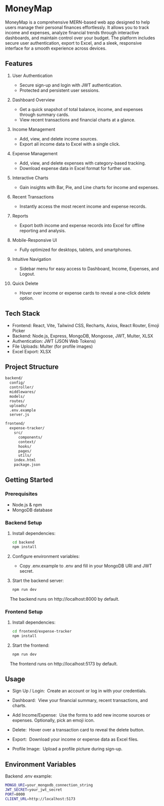 # MoneyMap
MoneyMap is a comprehensive MERN-based web app designed to help users manage their personal finances effortlessly. It allows you to track income and expenses, analyze financial trends through interactive dashboards, and maintain control over your budget. The platform includes secure user authentication, export to Excel, and a sleek, responsive interface for a smooth experience across devices.
## Features
1. User Authentication
   - Secure sign-up and login with JWT authentication.
   - Protected and persistent user sessions.

2. Dashboard Overview
   - Get a quick snapshot of total balance, income, and expenses through summary cards.
   - View recent transactions and financial charts at a glance.

3. Income Management
   - Add, view, and delete income sources.
   - Export all income data to Excel with a single click.

4. Expense Management
   - Add, view, and delete expenses with category-based tracking.
   - Download expense data in Excel format for further use.

5. Interactive Charts
   - Gain insights with Bar, Pie, and Line charts for income and expenses.

6. Recent Transactions
   - Instantly access the most recent income and expense records.

7. Reports
   - Export both income and expense records into Excel for offline reporting and analysis.

8. Mobile-Responsive UI
   - Fully optimized for desktops, tablets, and smartphones.

9. Intuitive Navigation
   - Sidebar menu for easy access to Dashboard, Income, Expenses, and Logout.

10. Quick Delete
    - Hover over income or expense cards to reveal a one-click delete option.

## Tech Stack
 - Frontend: React, Vite, Tailwind CSS, Recharts, Axios, React Router, Emoji Picker
 - Backend: Node.js, Express, MongoDB, Mongoose, JWT, Multer, XLSX
 - Authentication: JWT (JSON Web Tokens)
 - File Uploads: Multer (for profile images)
 - Excel Export: XLSX

## Project Structure
```bash
backend/
  config/
  controller/
  middlewares/
  models/
  routes/
  uploads/
  .env.example
  server.js

frontend/
  expense-tracker/
    src/
      components/
      context/
      hooks/
      pages/
      utils/
    index.html
    package.json
```

## Getting Started
### Prerequisites
 - Node.js & npm
 - MongoDB database

### Backend Setup
1. Install dependencies:
   ```bash
   cd backend
   npm install

2. Configure environment variables:
   - Copy .env.example to .env and fill in your MongoDB URI and JWT secret.

3. Start the backend server:
   ```bash
   npm run dev
&nbsp;&nbsp;&nbsp;&nbsp;The backend runs on http://localhost:8000 by default.

### Frontend Setup
1. Install dependencies:
   ```bash
   cd frontend/expense-tracker
   npm install

2. Start the frontend:
   ```bash
   npm run dev
&nbsp;&nbsp;&nbsp;&nbsp;The frontend runs on http://localhost:5173 by default.


## Usage
 - Sign Up / Login:
&nbsp;Create an account or log in with your credentials.

 - Dashboard:
&nbsp;View your financial summary, recent transactions, and charts.

 - Add Income/Expense:
&nbsp;Use the forms to add new income sources or expenses. Optionally, pick an emoji icon.

 - Delete:
&nbsp;Hover over a transaction card to reveal the delete button.

 - Export:
&nbsp;Download your income or expense data as Excel files.

 - Profile Image:
&nbsp;Upload a profile picture during sign-up.

## Environment Variables
Backend .env example:
```bash
MONGO_URI=your_mongodb_connection_string
JWT_SECRET=your_jwt_secret
PORT=8000
CLIENT_URL=http://localhost:5173
```
